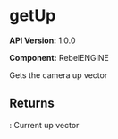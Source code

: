# getUp

**API Version:** 1.0.0

**Component:** RebelENGINE

Gets the camera up vector

## Returns

: Current up vector


